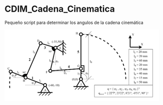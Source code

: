 # CDIM_Cadena_Cinematica
Pequeño script para determinar los angulos de la cadena cinemática

![alt text](https://github.com/Tar8nja/CDIM_Cadena_Cinematica/blob/main/_DIAGRAMA_CDIM.png)
